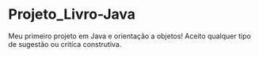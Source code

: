 # Projeto_Livro-Java
Meu primeiro projeto em Java e orientação a objetos!
Aceito qualquer tipo de sugestão ou critíca construtiva.
